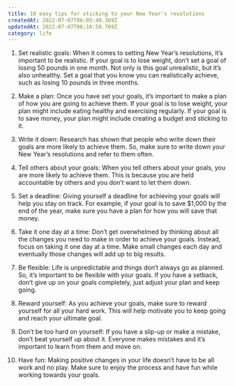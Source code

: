 ```yaml
---
title: 10 easy tips for sticking to your New Year's resolutions
createdAt: 2022-07-07T06:05:40.369Z
updatedAt: 2022-07-07T06:16:50.769Z
category: life
---
```


1. Set realistic goals: When it comes to setting New Year’s resolutions, it’s important to be realistic. If your goal is to lose weight, don’t set a goal of losing 50 pounds in one month. Not only is this goal unrealistic, but it’s also unhealthy. Set a goal that you know you can realistically achieve, such as losing 10 pounds in three months.

2. Make a plan: Once you have set your goals, it’s important to make a plan of how you are going to achieve them. If your goal is to lose weight, your plan might include eating healthy and exercising regularly. If your goal is to save money, your plan might include creating a budget and sticking to it.

3. Write it down: Research has shown that people who write down their goals are more likely to achieve them. So, make sure to write down your New Year’s resolutions and refer to them often.

4. Tell others about your goals: When you tell others about your goals, you are more likely to achieve them. This is because you are held accountable by others and you don’t want to let them down.

5. Set a deadline: Giving yourself a deadline for achieving your goals will help you stay on track. For example, if your goal is to save $1,000 by the end of the year, make sure you have a plan for how you will save that money.

6. Take it one day at a time: Don’t get overwhelmed by thinking about all the changes you need to make in order to achieve your goals. Instead, focus on taking it one day at a time. Make small changes each day and eventually those changes will add up to big results.

7. Be flexible: Life is unpredictable and things don’t always go as planned. So, it’s important to be flexible with your goals. If you have a setback, don’t give up on your goals completely, just adjust your plan and keep going.

8. Reward yourself: As you achieve your goals, make sure to reward yourself for all your hard work. This will help motivate you to keep going and reach your ultimate goal.

9. Don’t be too hard on yourself: If you have a slip-up or make a mistake, don’t beat yourself up about it. Everyone makes mistakes and it’s important to learn from them and move on.

10. Have fun: Making positive changes in your life doesn’t have to be all work and no play. Make sure to enjoy the process and have fun while working towards your goals.

